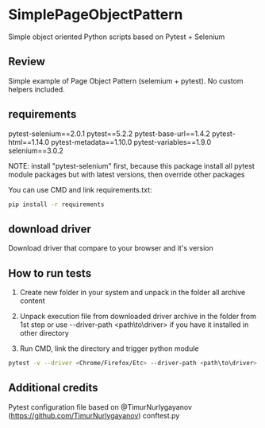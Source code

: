 # SimplePageObjectPattern
Simple object oriented Python scripts based on Pytest + Selenium

Review
------

Simple example of Page Object Pattern (selemium + pytest). No custom helpers included.

requirements
------------

pytest-selenium==2.0.1
pytest==5.2.2
pytest-base-url==1.4.2
pytest-html==1.14.0
pytest-metadata==1.10.0
pytest-variables==1.9.0
selenium==3.0.2

NOTE: install "pytest-selenium" first, because this package install all pytest module packages but with latest versions, then override other packages

You can use CMD and link requirements.txt:

```bash
pip install -r requirements
```

download driver
---------------

Download driver that compare to your browser and it's version

How to run tests
----------------

1) Create new folder in your system and unpack in the folder all archive content
   
2) Unpack execution file from downloaded driver archive in the folder from 1st step or use --driver-path <path\to\driver> if you have it installed in other directory

3) Run CMD, link the directory and trigger python module

```bash
pytest -v --driver <Chrome/Firefox/Etc> --driver-path <path\to\driver>
```

Additional credits
------------------

Pytest configuration file based on @TimurNurlygayanov (https://github.com/TimurNurlygayanov) conftest.py
